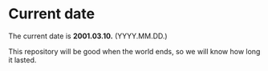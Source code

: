# Current date

The current date is **2001.03.10.** (YYYY.MM.DD.)

This repository will be good when the world ends, so we will know how long it lasted.